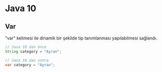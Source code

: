 # Java 10
## Var
"var" kelimesi ile dinamik bir şekilde tip tanımlanması yapılabilmesi sağlandı.
```java
// Java 10 dan önce
String category = "Ayran";
```
```java
// Java 10 dan sonra
var category = "Ayran";
```

